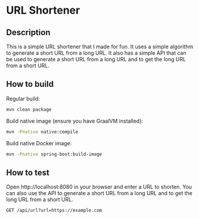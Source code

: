 # URL Shortener
## Description
This is a simple URL shortener that I made for fun. It uses a simple algorithm to generate a short URL from a long URL. 
It also has a simple API that can be used to generate a short URL from a long URL and to get the long URL from a short URL.

## How to build

Regular build:
```bash
mvn clean package
```

Build native image (ensure you have GraalVM installed):
```bash
mvn -Pnative native:compile
```

Build native Docker image:
```bash
mvn -Pnative spring-boot:build-image
````

## How to test
Open http://localhost:8080 in your browser and enter a URL to shorten. 
You can also use the API to generate a short URL from a long URL and to get the long URL from a short URL.
```
GET /api/url?url=https://example.com
```

